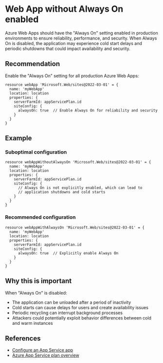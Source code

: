 # Web App without Always On enabled

Azure Web Apps should have the "Always On" setting enabled in production environments to ensure reliability, performance, and security. When Always On is disabled, the application may experience cold start delays and periodic shutdowns that could impact availability and security.

## Recommendation

Enable the "Always On" setting for all production Azure Web Apps:

```bicep
resource webApp 'Microsoft.Web/sites@2022-03-01' = {
  name: 'myWebApp'
  location: location
  properties: {
    serverFarmId: appServicePlan.id
    siteConfig: {
      alwaysOn: true  // Enable Always On for reliability and security
    }
  }
}
```

## Example

### Suboptimal configuration

```bicep
resource webAppWithoutAlwaysOn 'Microsoft.Web/sites@2022-03-01' = {
  name: 'myWebApp'
  location: location
  properties: {
    serverFarmId: appServicePlan.id
    siteConfig: {
      // Always On is not explicitly enabled, which can lead to
      // application shutdowns and cold starts
    }
  }
}
```

### Recommended configuration

```bicep
resource webAppWithAlwaysOn 'Microsoft.Web/sites@2022-03-01' = {
  name: 'myWebApp'
  location: location
  properties: {
    serverFarmId: appServicePlan.id
    siteConfig: {
      alwaysOn: true  // Explicitly enable Always On
    }
  }
}
```

## Why this is important

When "Always On" is disabled:
- The application can be unloaded after a period of inactivity
- Cold starts can cause delays for users and create availability issues
- Periodic recycling can interrupt background processes
- Attackers could potentially exploit behavior differences between cold and warm instances

## References
* [Configure an App Service app](https://learn.microsoft.com/en-us/azure/app-service/configure-common)
* [Azure App Service plan overview](https://learn.microsoft.com/en-us/azure/app-service/overview-hosting-plans)
